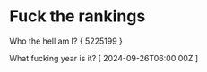 # Fuck the rankings

Who the hell am I?
{ 5225199 }

What fucking year is it?
[ 2024-09-26T06:00:00Z ]
